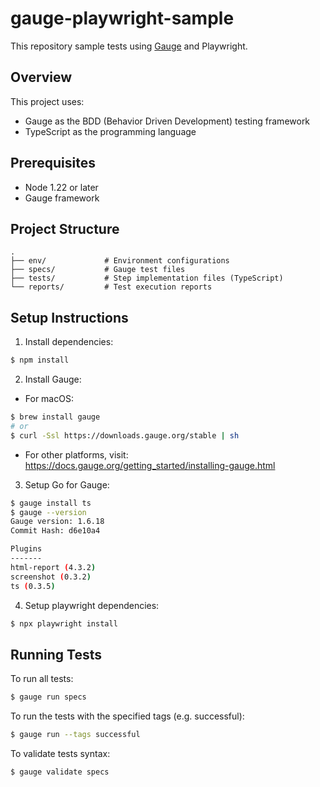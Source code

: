 # gauge-playwright-sample

This repository sample tests using [Gauge](https://github.com/getgauge/gauge) and Playwright.

## Overview

This project uses:
- Gauge as the BDD (Behavior Driven Development) testing framework
- TypeScript as the programming language

## Prerequisites

- Node 1.22 or later
- Gauge framework

## Project Structure

```
.
├── env/             # Environment configurations
├── specs/           # Gauge test files
├── tests/           # Step implementation files (TypeScript)
└── reports/         # Test execution reports
```

## Setup Instructions

1. Install dependencies:

```bash
$ npm install
```

2. Install Gauge:

- For macOS:

```bash
$ brew install gauge
# or
$ curl -Ssl https://downloads.gauge.org/stable | sh
```

- For other platforms, visit: https://docs.gauge.org/getting_started/installing-gauge.html

3. Setup Go for Gauge:

```bash
$ gauge install ts
$ gauge --version
Gauge version: 1.6.18
Commit Hash: d6e10a4

Plugins
-------
html-report (4.3.2)
screenshot (0.3.2)
ts (0.3.5)
```

4. Setup playwright dependencies:

```bash
$ npx playwright install
```

## Running Tests

To run all tests:

```bash
$ gauge run specs
```

To run the tests with the specified tags (e.g. successful):

```bash
$ gauge run --tags successful
```

To validate tests syntax:

```bash
$ gauge validate specs
```
